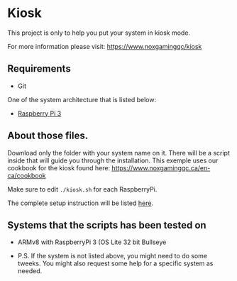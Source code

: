 # Kiosk

This project is only to help you put your system in kiosk mode.

For more information please visit: https://www.noxgamingqc/kiosk

## Requirements

- Git

One of the system architecture that is listed below:
  - [Raspberry Pi 3](Raspberry%20Pi%203)


## About those files.

Download only the folder with your system name on it. There will be a script inside that will guide you through the installation.
This exemple uses our cookbook for the kiosk found here:
https://www.noxgamingqc.ca/en-ca/cookbook

Make sure to edit `./kiosk.sh` for each RaspberryPi.

The complete setup instruction will be listed [here](setup.md).


## Systems that the scripts has been tested on

- ARMv8 with RaspberryPi 3 (OS Lite 32 bit Bullseye

- P.S. If the system is not listed above, you might need to do some tweeks. You might also request some help for a specific system as needed.
